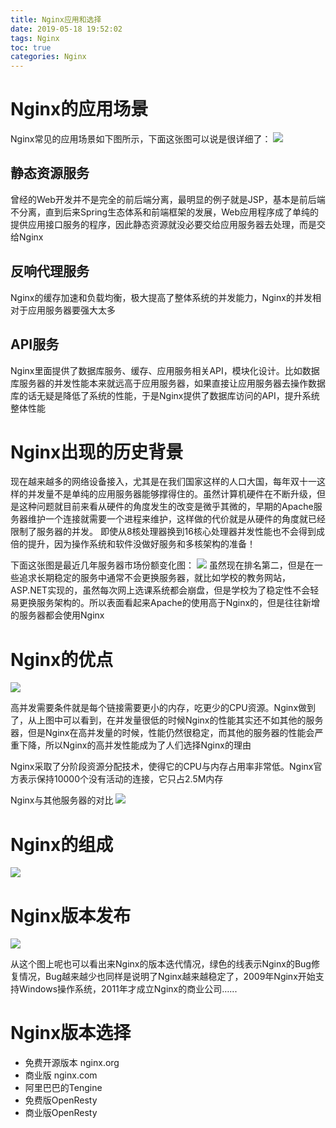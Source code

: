 ```yaml
---
title: Nginx应用和选择
date: 2019-05-18 19:52:02
tags: Nginx
toc: true
categories: Nginx
---
```

# Nginx的应用场景

Nginx常见的应用场景如下图所示，下面这张图可以说是很详细了：
![](https://s2.ax1x.com/2019/05/18/EOzGHH.png)



## 静态资源服务
曾经的Web开发并不是完全的前后端分离，最明显的例子就是JSP，基本是前后端不分离，直到后来Spring生态体系和前端框架的发展，Web应用程序成了单纯的提供应用接口服务的程序，因此静态资源就没必要交给应用服务器去处理，而是交给Nginx

## 反响代理服务
Nginx的缓存加速和负载均衡，极大提高了整体系统的并发能力，Nginx的并发相对于应用服务器要强大太多

## API服务
Nginx里面提供了数据库服务、缓存、应用服务相关API，模块化设计。比如数据库服务器的并发性能本来就远高于应用服务器，如果直接让应用服务器去操作数据库的话无疑是降低了系统的性能，于是Nginx提供了数据库访问的API，提升系统整体性能



<!-- more -->

# Nginx出现的历史背景
现在越来越多的网络设备接入，尤其是在我们国家这样的人口大国，每年双十一这样的并发量不是单纯的应用服务器能够撑得住的。虽然计算机硬件在不断升级，但是这种问题就目前来看从硬件的角度发生的改变是微乎其微的，早期的Apache服务器维护一个连接就需要一个进程来维护，这样做的代价就是从硬件的角度就已经限制了服务器的并发。
即使从8核处理器换到16核心处理器并发性能也不会得到成倍的提升，因为操作系统和软件没做好服务和多核架构的准备！

下面这张图是最近几年服务器市场份额变化图：
![](https://s2.ax1x.com/2019/05/18/EXpoN9.png)
虽然现在排名第二，但是在一些追求长期稳定的服务中通常不会更换服务器，就比如学校的教务网站，ASP.NET实现的，虽然每次网上选课系统都会崩盘，但是学校为了稳定性不会轻易更换服务架构的。所以表面看起来Apache的使用高于Nginx的，但是往往新增的服务器都会使用Nginx

# Nginx的优点

![](https://s2.ax1x.com/2019/05/18/EXVCXn.png)

高并发需要条件就是每个链接需要更小的内存，吃更少的CPU资源。Nginx做到了，从上图中可以看到，在并发量很低的时候Nginx的性能其实还不如其他的服务器，但是Nginx在高并发量的时候，性能仍然很稳定，而其他的服务器的性能会严重下降，所以Nginx的高并发性能成为了人们选择Nginx的理由

Nginx采取了分阶段资源分配技术，使得它的CPU与内存占用率非常低。Nginx官方表示保持10000个没有活动的连接，它只占2.5M内存

Nginx与其他服务器的对比
![](https://s2.ax1x.com/2019/05/18/EXJo9A.png)



# Nginx的组成

![](https://s2.ax1x.com/2019/05/18/EXJOHS.png)

# Nginx版本发布

![](https://s2.ax1x.com/2019/05/18/EXYlDK.png)

从这个图上呢也可以看出来Nginx的版本迭代情况，绿色的线表示Nginx的Bug修复情况，Bug越来越少也同样是说明了Nginx越来越稳定了，2009年Nginx开始支持Windows操作系统，2011年才成立Nginx的商业公司…...

# Nginx版本选择
* 免费开源版本 nginx.org
* 商业版 nginx.com
* 阿里巴巴的Tengine
* 免费版OpenResty
* 商业版OpenResty
